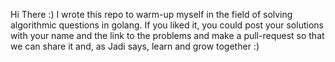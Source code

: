 Hi There :)
I wrote this repo to warm-up myself in the field of solving algorithmic questions in golang.
If you liked it, you could post your solutions with your name and the link to the problems and make a pull-request so that we can share it 
and, as Jadi says, learn and grow together :)
